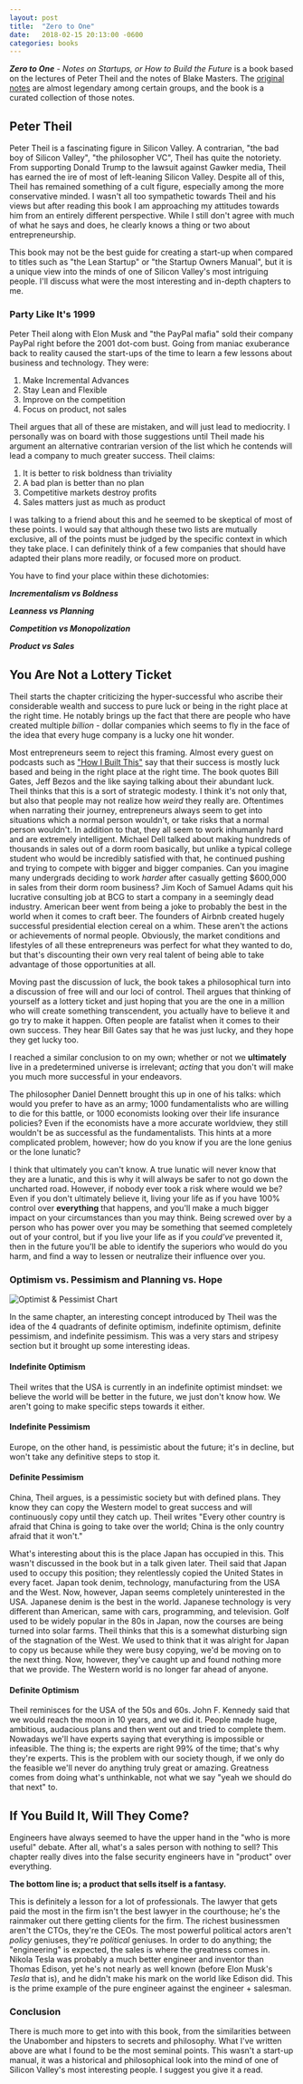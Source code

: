 ```yaml
---
layout: post
title:  "Zero to One"
date:   2018-02-15 20:13:00 -0600
categories: books
---
```


***Zero to One*** - *Notes on Startups, or How to Build the Future* is a book based on the lectures of Peter Theil and the notes of Blake Masters. The [original notes](http://blakemasters.com/peter-thiels-cs183-startup) are almost legendary among certain groups, and the book is a curated collection of those notes.  

## Peter Theil

Peter Theil is a fascinating figure in Silicon Valley. A contrarian, "the bad boy of Silicon Valley", "the philosopher VC", Theil has quite the notoriety. From supporting Donald Trump to the lawsuit against Gawker media, Theil has earned the ire of most of left-leaning Silicon Valley. Despite all of this, Theil has remained something of a cult figure, especially among the more conservative minded. I wasn't all too sympathetic towards Theil and his views but after reading this book I am approaching my attitudes towards him from an entirely different perspective. While I still don't agree with much of what he says and does, he clearly knows a thing or two about entrepreneurship. 

This book may not be the best guide for creating a start-up when compared to titles such as "the Lean Startup" or "the Startup Owners Manual", but it is a unique view into the minds of one of Silicon Valley's most intriguing people. I'll discuss what were the most interesting and in-depth chapters to me. 

### Party Like It's 1999

Peter Theil along with Elon Musk and "the PayPal mafia" sold their company PayPal right before the 2001 dot-com bust. Going from maniac exuberance back to reality caused the start-ups of the time to learn a few lessons about business and technology. They were: 

1. Make Incremental Advances
2. Stay Lean and Flexible
3. Improve on the competition
4. Focus on product, not sales

Theil argues that all of these are mistaken, and will just lead to mediocrity. I personally was on board with those suggestions until Theil made his argument an alternative contrarian version of the list which he contends will lead a company to much greater success. Theil claims: 

1. It is better to risk boldness than triviality
2. A bad plan is better than no plan
3. Competitive markets destroy profits
4. Sales matters just as much as product

I was talking to a friend about this and he seemed to be skeptical of most of these points. I would say that although these two lists are mutually exclusive, all of the points must be judged by the specific context in which they take place. I can definitely think of a few companies that should have adapted their plans more readily, or focused more on product. 

You have to find your place within these dichotomies: 

***Incrementalism vs Boldness***

***Leanness vs Planning***

***Competition vs Monopolization***

***Product vs Sales***

## You Are Not a Lottery Ticket 

Theil starts the chapter criticizing the hyper-successful who ascribe their considerable wealth and success to pure luck or being in the right place at the right time. He notably brings up the fact that there are people who have created multiple *billion* - dollar companies which seems to fly in the face of the idea that every huge company is a lucky one hit wonder. 

Most entrepreneurs seem to reject this framing. Almost every guest on podcasts such as ["How I Built This"](https://www.npr.org/podcasts/510313/how-i-built-this) say that their success is mostly luck based and being in the right place at the right time. The book quotes Bill Gates, Jeff Bezos and the like saying talking about their abundant luck. Theil thinks that this is a sort of strategic modesty. I think it's not only that, but also that people may not realize how *weird* they really are. Oftentimes when narrating their journey, entrepreneurs always seem to get into situations which a normal person wouldn't, or take risks that a normal person wouldn't. In addition to that, they all seem to work inhumanly hard and are extremely intelligent. Michael Dell talked about making hundreds of thousands in sales out of a dorm room basically, but unlike a typical college student who would be incredibly satisfied with that, he continued pushing and trying to compete with bigger and bigger companies. Can you imagine many undergrads deciding to work *harder* after casually getting $600,000 in sales from their dorm room business? Jim Koch of Samuel Adams quit his lucrative consulting job at BCG to start a company in a seemingly dead industry. American beer went from being a joke to probably the best in the world when it comes to craft beer. The founders of Airbnb created hugely successful presidential election cereal on a whim. These aren't the actions or achievements of normal people. Obviously, the market conditions and lifestyles of all these entrepreneurs was perfect for what they wanted to do, but that's discounting their own very real talent of being able to take advantage of those opportunities at all. 

Moving past the discussion of luck, the book takes a philosophical turn into a discussion of free will and our loci of control. Theil argues that thinking of yourself as a lottery ticket and just hoping that you are the one in a million who will create something transcendent, you actually have to believe it and go try to make it happen. Often people are fatalist when it comes to their own success. They hear Bill Gates say that he was just lucky, and they hope they get lucky too. 

 I reached a similar conclusion to on my own; whether or not we **ultimately** live in a predetermined universe is irrelevant; *acting* that you don't will make you much more successful in your endeavors. 
 
 The philosopher Daniel Dennett brought this up in one of his talks: which would you prefer to have as an army; 1000 fundamentalists who are willing to die for this battle, or 1000 economists looking over their life insurance policies? Even if the economists have a more accurate worldview, they still wouldn't be as successful as the fundamentalists. This hints at a more complicated problem, however; how do you know if you are the lone genius or the lone lunatic? 

 I think that ultimately you can't know. A true lunatic will never know that they are a lunatic, and this is why it will always be safer to not go down the uncharted road. However, if nobody ever took a risk where would we be? Even if you don't ultimately believe it, living your life as if you have 100% control over **everything** that happens, and you'll make a much bigger impact on your circumstances than you may think. Being screwed over by a person who has power over you may be something that seemed completely out of your control, but if you live your life as if you *could've* prevented it, then in the future you'll be able to identify the superiors who would do you harm, and find a way to lessen or neutralize their influence over you. 

### Optimism vs. Pessimism and Planning vs. Hope

![Optimist & Pessimist Chart](http://78.media.tumblr.com/tumblr_m4c8ybPUgN1qbb0b4.png)

In the same chapter, an interesting concept introduced by Theil was the idea of the 4 quadrants of definite optimism, indefinite optimism, definite pessimism, and indefinite pessimism. This was a very stars and stripesy section but it brought up some interesting ideas. 

#### Indefinite Optimism

Theil writes that the USA is currently in an indefinite optimist mindset: we believe the world will be better in the future, we just don't know how. We aren't going to make specific steps towards it either. 

#### Indefinite Pessimism 

Europe, on the other hand, is pessimistic about the future; it's in decline, but won't take any definitive steps to stop it. 

#### Definite Pessimism 

China, Theil argues, is a pessimistic society but with defined plans. They know they can copy the Western model to great success and will continuously copy until they catch up. Theil writes "Every other country is afraid that China is going to take over the world; China is the only country afraid that it won't." 

What's interesting about this is the place Japan has occupied in this. This wasn't discussed in the book but in a talk given later. Theil said that Japan used to occupy this position; they relentlessly copied the United States in every facet. Japan took denim, technology, manufacturing from the USA and the West. Now, however, Japan seems completely uninterested in the USA. Japanese denim is the best in the world. Japanese technology is very different than American, same with cars, programming, and television. Golf used to be widely popular in the 80s in Japan, now the courses are being turned into solar farms. Theil thinks that this is a somewhat disturbing sign of the stagnation of the West. We used to think that it was alright for Japan to copy us because while they were busy copying, we'd be moving on to the next thing. Now, however, they've caught up and found nothing more that we provide. The Western world is no longer far ahead of anyone. 

#### Definite Optimism

Theil reminisces for the USA of the 50s and 60s. John F. Kennedy said that we would reach the moon in 10 years, and we did it. People made huge, ambitious, audacious plans and then went out and tried to complete them. Nowadays we'll have experts saying that everything is impossible or infeasible. The thing is; the experts are right 99% of the time; that's why they're experts. This is the problem with our society though, if we only do the feasible we'll never do anything truly great or amazing. Greatness comes from doing what's unthinkable, not what we say "yeah we should do that next" to. 

## If You Build It, Will They Come? 

Engineers have always seemed to have the upper hand in the "who is more useful" debate. After all, what's a sales person with nothing to sell? This chapter really dives into the false security engineers have in "product" over everything. 

**The bottom line is; a  product that sells itself is a fantasy.**

This is definitely a lesson for a lot of professionals. The lawyer that gets paid the most in the firm isn't the best lawyer in the courthouse; he's the rainmaker out there getting clients for the firm. The richest businessmen aren't the CTOs, they're the CEOs. The most powerful political actors aren't *policy* geniuses, they're *political* geniuses. In order to do anything; the "engineering" is expected, the sales is where the greatness comes in. Nikola Tesla was probably a much better engineer and inventor than Thomas Edison, yet he's not nearly as well known (before Elon Musk's *Tesla* that is), and he didn't make his mark on the world like Edison did. This is the prime example of the pure engineer against the engineer + salesman. 

### Conclusion

There is much more to get into with this book, from the similarities between the Unabomber and hipsters to secrets and philosophy. What I've written above are what I found to be the most seminal points. This wasn't a start-up manual, it was a historical and philosophical look into the mind of one of Silicon Valley's most interesting people. I suggest you give it a read. 